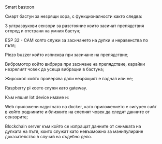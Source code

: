Smart bastoon 

Смарт бастун за незрящи хора, с функционалности както следва:

3 ултразвукови сензори за разстояние които засичат препядствия отпред и отстрани на умния бастун;

ESP 32 - CAM която служи за засичането на дупки и неравенства по пътя; 

Piezo buzzer който изписква при засичане на препядствие;

Вибромотор който вибрира при засичане на препядствие, карайки незрелият човек да усеща вибрации в бастуна;

Жироскоп който проверява дали незрящият е паднал или не;

Raspberry pi което служи като gateway.

Към няшия Iot device имаме и:

Web приложени надигнато на docker, като приложението е сигурен сайт в който роднините и близките на слепият човек да следят данните от сензорите;

Blockchain server към който се изпращат данните от снимката на дупката на пътя, които служат като невъзможно за манипулиране доказателство в случай на съдебно дело.

